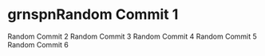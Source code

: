 # grnspnRandom Commit 1
Random Commit 2
Random Commit 3
Random Commit 4
Random Commit 5
Random Commit 6
